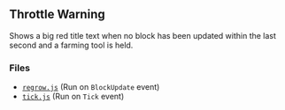 ## Throttle Warning
Shows a big red title text when no block has been updated within the last second and a farming tool is held.

### Files 
- [`regrow.js`](throttle-warning/regrow.js) (Run on `BlockUpdate` event)
- [`tick.js`](throttle-warning/tick.js) (Run on `Tick` event)
